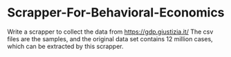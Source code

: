 # Scrapper-For-Behavioral-Economics
Write a scrapper to collect the data from https://gdp.giustizia.it/
The csv files are the samples, and the original data set contains 12 million cases, which can be extracted by this scrapper. 
